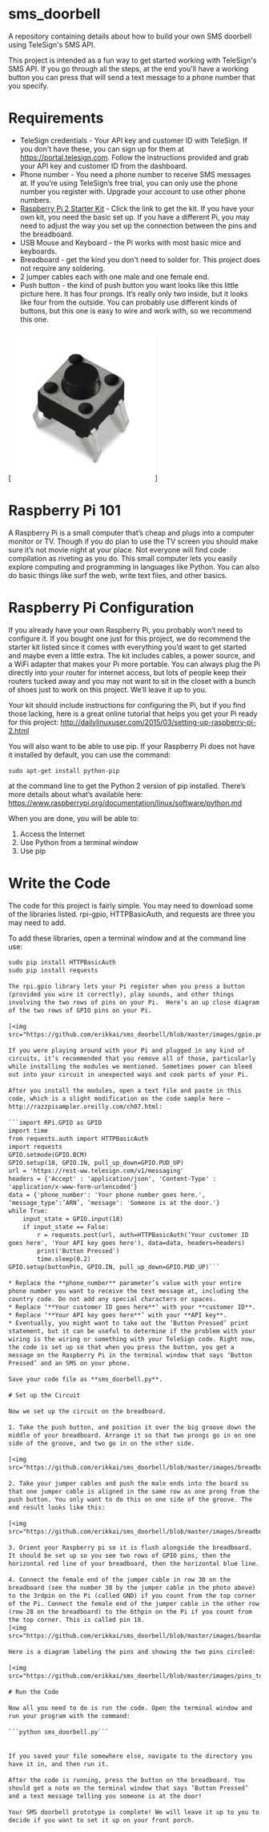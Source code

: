 # sms_doorbell
A repository containing details about how to build your own SMS doorbell using TeleSign's SMS API. 

This project is intended as a fun way to get started working with TeleSign's SMS API. If you go through all the steps, at the end you'll have a working button you can press that will send a text message to a phone number that you specify. 

# Requirements

* TeleSign credentials - Your API key and customer ID with TeleSign. If you don't have these, you can sign up for them at <a href="https://portal.telesign.com">https://portal.telesign.com</a>. Follow the instructions provided and grab your API key and customer ID from the dashboard.
* Phone number - You need a phone number to receive SMS messages at. If you’re using TeleSign’s free trial, you can only use the phone number you register with. Upgrade your account to use other phone numbers.
* <a href="https://www.amazon.com/CanaKit-Raspberry-Complete-Starter-9-Items/dp/B008XVAVAW/ref=sr_1_3?ie=UTF8&qid=1542234969&sr=8-3&keywords=raspberry+pi+2+canakit">Raspberry Pi 2 Starter Kit</a> - Click the link to get the kit. If you have your own kit, you need the basic set up. If you have a different Pi, you may need to adjust the way you set up the connection between the pins and the breadboard.
* USB Mouse and Keyboard - the Pi works with most basic mice and keyboards.
* Breadboard - get the kind you don't need to solder for. This project does not require any soldering.
* 2 jumper cables each with one male and one female end. 
* Push button - the kind of push button you want looks like this little picture here. It has four prongs. It’s really only two inside, but it looks like four from the outside. You can probably use different kinds of buttons, but this one is easy to wire and work with, so we recommend this one.

[<img src="https://github.com/erikkai/sms_doorbell/blob/master/images/push_button-288x300.png">]

# Raspberry Pi 101 

A Raspberry Pi is a small computer that’s cheap and plugs into a computer monitor or TV. Though if you do plan to use the TV screen you should make sure it’s not movie night at your place. Not everyone will find code compilation as riveting as you do. This small computer lets you easily explore computing and programming in languages like Python. You can also do basic things like surf the web, write text files, and other basics.

# Raspberry Pi Configuration 

If you already have your own Raspberry Pi, you probably won’t need to configure it. If you bought one just for this project, we do recommend the starter kit listed since it comes with everything you’d want to get started and maybe even a little extra. The kit includes cables, a power source, and a WiFi adapter that makes your Pi more portable. You can always plug the Pi directly into your router for internet access, but lots of people keep their routers tucked away and you may not want to sit in the closet with a bunch of shoes just to work on this project. We’ll leave it up to you.

Your kit should include instructions for configuring the Pi, but if you find those lacking, here is a great online tutorial that helps you get your Pi ready for this project: <a href="http://dailylinuxuser.com/2015/03/setting-up-raspberry-pi-2.html">http://dailylinuxuser.com/2015/03/setting-up-raspberry-pi-2.html</a>

You will also want to be able to use pip. If your Raspberry Pi does not have it installed by default, you can use the command:

`sudo apt-get install python-pip` 

at the command line to get the Python 2 version of pip installed. There’s more details about what’s available here: https://www.raspberrypi.org/documentation/linux/software/python.md

When you are done, you will be able to: 

1. Access the Internet
2. Use Python from a terminal window
3. Use pip 

# Write the Code 

The code for this project is fairly simple. You may need to download some of the libraries listed. rpi-gpio, HTTPBasicAuth, and requests are three you may need to add.

To add these libraries, open a terminal window and at the command line use:

```sudo pip install python-rpi.gpio
sudo pip install HTTPBasicAuth
sudo pip install requests

The rpi.gpio library lets your Pi register when you press a button (provided you wire it correctly), play sounds, and other things involving the two rows of pins on your Pi.  Here’s an up close diagram of the two rows of GPIO pins on your Pi.

[<img src="https://github.com/erikkai/sms_doorbell/blob/master/images/gpio.png">]

If you were playing around with your Pi and plugged in any kind of circuits, it’s recommended that you remove all of those, particularly while installing the modules we mentioned. Sometimes power can bleed out into your circuit in unexpected ways and cook parts of your Pi.

After you install the modules, open a text file and paste in this code, which is a slight modification on the code sample here – http://razzpisampler.oreilly.com/ch07.html:

```import RPi.GPIO as GPIO
import time
from requests.auth import HTTPBasicAuth
import requests
GPIO.setmode(GPIO.BCM)
GPIO.setup(18, GPIO.IN, pull_up_down=GPIO.PUD_UP)
url = 'https://rest-ww.telesign.com/v1/messaging'
headers = {'Accept' : 'application/json', 'Content-Type' : 'application/x-www-form-urlencoded'}
data = {'phone_number': 'Your phone number goes here.', ‘message_type’:’ARN’, ‘message': 'Someone is at the door.'}
while True:
    input_state = GPIO.input(18)
    if input_state == False:
        r = requests.post(url, auth=HTTPBasicAuth(‘Your customer ID goes here', 'Your API key goes here'), data=data, headers=headers)
        print('Button Pressed')
        time.sleep(0.2)
GPIO.setup(buttonPin, GPIO.IN, pull_up_down=GPIO.PUD_UP)```

* Replace the **phone_number** parameter’s value with your entire phone number you want to receive the text message at, including the country code. Do not add any special characters or spaces.
* Replace ‘**Your customer ID goes here**’ with your **customer ID**.
* Replace ‘**Your API key goes here**’ with your **API key**.
* Eventually, you might want to take out the ‘Button Pressed’ print statement, but it can be useful to determine if the problem with your wiring is the wiring or something with your TeleSign code. Right now, the code is set up so that when you press the button, you get a message on the Raspberry Pi in the terminal window that says ‘Button Pressed’ and an SMS on your phone.

Save your code file as **sms_doorbell.py**.

# Set up the Circuit

Now we set up the circuit on the breadboard.

1. Take the push button, and position it over the big groove down the middle of your breadboard. Arrange it so that two prongs go in on one side of the groove, and two go in on the other side.

[<img src="https://github.com/erikkai/sms_doorbell/blob/master/images/breadboard_bonly.png">]

2. Take your jumper cables and push the male ends into the board so that one jumper cable is aligned in the same row as one prong from the push button. You only want to do this on one side of the groove. The end result looks like this:

[<img src="https://github.com/erikkai/sms_doorbell/blob/master/images/breadboard_wires.png">]

3. Orient your Raspberry pi so it is flush alongside the breadboard. It should be set up so you see two rows of GPIO pins, then the horizontal red line of your breadboard, then the horizontal blue line.

4. Connect the female end of the jumper cable in row 30 on the breadboard (see the number 30 by the jumper cable in the photo above) to the 3rdpin on the Pi (called GND) if you count from the top corner of the Pi. Connect the female end of the jumper cable in the other row (row 28 on the breadboard) to the 6thpin on the Pi if you count from the top corner. This is called pin 18.
[<img src="https://github.com/erikkai/sms_doorbell/blob/master/images/boardandpi.jpg">]

Here is a diagram labeling the pins and showing the two pins circled: 

[<img src="https://github.com/erikkai/sms_doorbell/blob/master/images/pins_to_use.png">]

# Run the Code

Now all you need to do is run the code. Open the terminal window and run your program with the command:

```python sms_doorbell.py```


If you saved your file somewhere else, navigate to the directory you have it in, and then run it.

After the code is running, press the button on the breadboard. You should get a note on the terminal window that says ‘Button Pressed’ and a text message telling you someone is at the door!

Your SMS doorbell prototype is complete! We will leave it up to you to decide if you want to set it up on your front porch.
